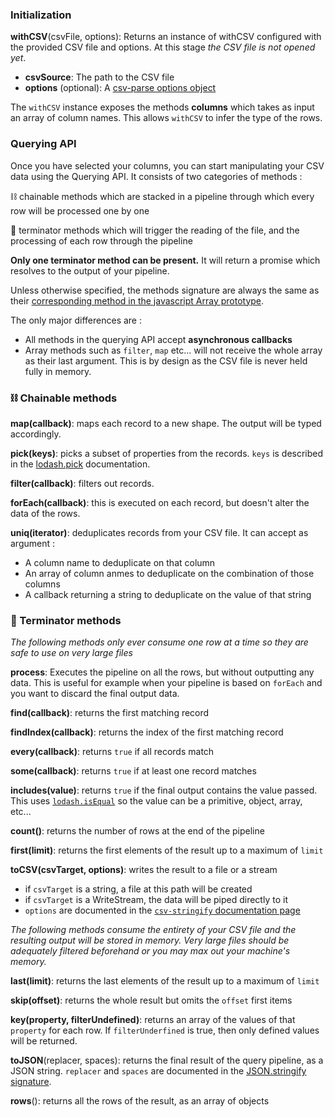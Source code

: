 ### Initialization

**withCSV**(csvFile, options): Returns an instance of withCSV configured with the provided CSV file and options. At this stage _the CSV file is not opened yet_.

- **csvSource**: The path to the CSV file
- **options** (optional): A [csv-parse options object](https://github.com/mafintosh/csv-parser#options)

The `withCSV` instance exposes the methods **columns** which takes as input an array of column names. This allows `withCSV` to infer the type of the rows.

### Querying API

Once you have selected your columns, you can start manipulating your CSV data using the Querying API. It consists of two categories of methods :

⛓️ chainable methods which are stacked in a pipeline through which every row will be processed one by one

🚧 terminator methods which will trigger the reading of the file, and the processing of each row through the pipeline

**Only one terminator method can be present.** It will return a promise which resolves to the output of your pipeline.

Unless otherwise specified, the methods signature are always the same as their [corresponding method in the javascript Array prototype](https://developer.mozilla.org/fr/docs/Web/JavaScript/Reference/Global_Objects/Array).

The only major differences are :

- All methods in the querying API accept **asynchronous callbacks**
- Array methods such as `filter`, `map` etc... will not receive the whole array as their last argument. This is by design as the CSV file is never held fully in memory.

### ⛓️ Chainable methods

**map(callback)**: maps each record to a new shape. The output will be typed accordingly.

**pick(keys)**: picks a subset of properties from the records. `keys` is described in the [lodash.pick](https://lodash.com/docs/#pick) documentation.

**filter(callback)**: filters out records.

**forEach(callback)**: this is executed on each record, but doesn't alter the data of the rows.

**uniq(iterator)**: deduplicates records from your CSV file. It can accept as argument :

* A column name to deduplicate on that column
* An array of column anmes to deduplicate on the combination of those columns
* A callback returning a string to deduplicate on the value of that string

### 🚧 Terminator methods

_The following methods only ever consume one row at a time so they are safe to use on very large files_

**process**: Executes the pipeline on all the rows, but without outputting any data. This is useful for example when your pipeline is based on `forEach` and you want to discard the final output data.

**find(callback)**: returns the first matching record

**findIndex(callback)**: returns the index of the first matching record

**every(callback)**: returns `true` if all records match

**some(callback)**: returns `true` if at least one record matches

**includes(value)**: returns `true` if the final output contains the value passed. This uses [`lodash.isEqual`](https://lodash.com/docs/4.17.15#isEqual) so the value can be a primitive, object, array, etc...

**count()**: returns the number of rows at the end of the pipeline

**first(limit)**: returns the first elements of the result up to a maximum of `limit`

**toCSV(csvTarget, options)**: writes the result to a file or a stream
  * if `csvTarget` is a string, a file at this path will be created
  * if `csvTarget` is a WriteStream, the data will be piped directly to it
  * `options` are documented in the [`csv-stringify` documentation page](https://csv.js.org/stringify/options/)

_The following methods consume the entirety of your CSV file and the resulting output will be stored in memory. Very large files should be adequately filtered beforehand or you may max out your machine's memory._

**last(limit)**: returns the last elements of the result up to a maximum of `limit`

**skip(offset)**: returns the whole result but omits the `offset` first items

**key(property, filterUndefined)**: returns an array of the values of that `property` for each row. If `filterUnderfined` is true, then only defined values will be returned.

**toJSON**(replacer, spaces): returns the final result of the query pipeline, as a JSON string. `replacer` and `spaces` are documented in the [JSON.stringify signature](https://developer.mozilla.org/fr/docs/Web/JavaScript/Reference/Global_Objects/JSON/stringify).

**rows**(): returns all the rows of the result, as an array of objects
